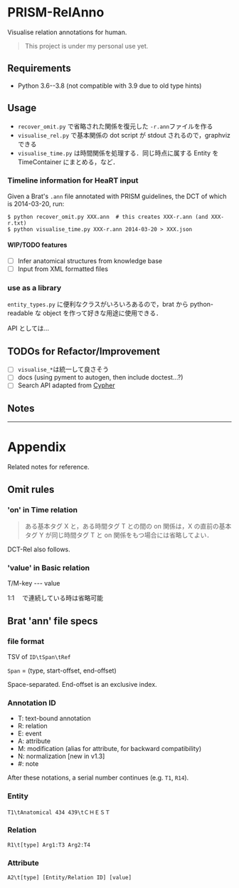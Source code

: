 # PRISM-RelAnno

Visualise relation annotations for human.

> This project is under my personal use yet.

## Requirements

- Python 3.6--3.8 (not compatible with 3.9 due to old type hints)

## Usage

- `recover_omit.py` で省略された関係を復元した `-r.ann`ファイルを作る
- `visualise_rel.py` で基本関係の dot script が stdout されるので，graphviz できる
- `visualise_time.py` は時間関係を処理する．同じ時点に属する Entity を TimeContainer にまとめる，など．

### Timeline information for HeaRT input

Given a Brat's `.ann` file annotated with PRISM guidelines, the DCT of which is 2014-03-20, run:

```
$ python recover_omit.py XXX.ann  # this creates XXX-r.ann (and XXX-r.txt)
$ python visualise_time.py XXX-r.ann 2014-03-20 > XXX.json
```

#### WIP/TODO features

- [ ] Infer anatomical structures from knowledge base
- [ ] Input from XML formatted files

### use as a library

`entity_types.py` に便利なクラスがいろいろあるので，brat から python-readable な object を作って好きな用途に使用できる．

API としては…

## TODOs for Refactor/Improvement

- [ ] `visualise_*`は統一して良さそう
- [ ] docs (using pyment to autogen, then include doctest...?)
- [ ] Search API adapted from [Cypher](https://neo4j.com/developer/cypher-query-language/)

## Notes

---

# Appendix

Related notes for reference.

## Omit rules

### 'on' in Time relation

> ある基本タグ X と，ある時間タグ T との間の on 関係は，X の直前の基本タグ Y が同じ時間タグ T と on 関係をもつ場合には省略してよい．

DCT-Rel also follows.

### 'value' in Basic relation

T/M-key --- value

1:1 　で連続している時は省略可能

<!-- ### 同格関係の複数タグから付与する region 関係

> 同格関係にある複数のDからのregion関係はどれか1つから伸ばせば良く，他は省略可

`A1-region->D1, A1-region->D2 s.t. D1==D2`
then `D1/D2-region->A2` (etc.) can be omitted. -->

## Brat 'ann' file specs

### file format

TSV of `ID\tSpan\tRef`

`Span` = (type, start-offset, end-offset)

Space-separated.
End-offset is an exclusive index.

### Annotation ID

- T: text-bound annotation
- R: relation
- E: event
- A: attribute
- M: modification (alias for attribute, for backward compatibility)
- N: normalization [new in v1.3]
- #: note

After these notations, a serial number continues (e.g. `T1`, `R14`).

### Entity

`T1\tAnatomical 434 439\tＣＨＥＳＴ`

### Relation

`R1\t[type] Arg1:T3 Arg2:T4`

### Attribute

`A2\t[type] [Entity/Relation ID] [value]`
